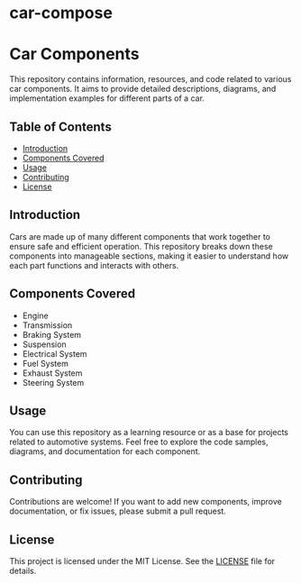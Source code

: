 # car-compose
# Car Components

This repository contains information, resources, and code related to various car components. It aims to provide detailed descriptions, diagrams, and implementation examples for different parts of a car.

## Table of Contents
- [Introduction](#introduction)
- [Components Covered](#components-covered)
- [Usage](#usage)
- [Contributing](#contributing)
- [License](#license)

## Introduction
Cars are made up of many different components that work together to ensure safe and efficient operation. This repository breaks down these components into manageable sections, making it easier to understand how each part functions and interacts with others.

## Components Covered
- Engine
- Transmission
- Braking System
- Suspension
- Electrical System
- Fuel System
- Exhaust System
- Steering System

## Usage
You can use this repository as a learning resource or as a base for projects related to automotive systems. Feel free to explore the code samples, diagrams, and documentation for each component.

## Contributing
Contributions are welcome! If you want to add new components, improve documentation, or fix issues, please submit a pull request.

## License
This project is licensed under the MIT License. See the [LICENSE](LICENSE) file for details.
